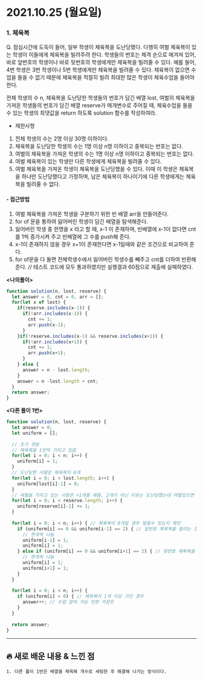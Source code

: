 # 2021.10.25 (월요일)
### **1. 체육복**

Q. 점심시간에 도둑이 들어, 일부 학생이 체육복을 도난당했다. 다행히 여벌 체육복이 있는 학생이 
이들에게 체육복을 빌려주려 한다. 학생들의 번호는 체격 순으로 매겨져 있어, 바로 앞번호의 학생이나 
바로 뒷번호의 학생에게만 체육복을 빌려줄 수 있다. 예를 들어, 4번 학생은 3번 학생이나 5번 
학생에게만 체육복을 빌려줄 수 있다. 체육복이 없으면 수업을 들을 수 없기 때문에 체육복을 적절히 
빌려 최대한 많은 학생이 체육수업을 들어야 한다.

전체 학생의 수 n, 체육복을 도난당한 학생들의 번호가 담긴 배열 lost, 여벌의 체육복을 가져온 학생들의 
번호가 담긴 배열 reserve가 매개변수로 주어질 때, 체육수업을 들을 수 있는 학생의 최댓값을 return 
하도록 solution 함수를 작성하여라.

- 제한사항
1. 전체 학생의 수는 2명 이상 30명 이하이다.
2. 체육복을 도난당한 학생의 수는 1명 이상 n명 이하이고 중복되는 번호는 없다.
3. 여벌의 체육복을 가져온 학생의 수는 1명 이상 n명 이하이고 중복되는 번호는 없다.
4. 여벌 체육복이 있는 학생만 다른 학생에게 체육복을 빌려줄 수 있다.
5. 여벌 체육복을 가져온 학생이 체육복을 도난당했을 수 있다. 이때 이 학생은 체육복을 하나만 
   도난당했다고 가정하며, 남은 체육복이 하나이기에 다른 학생에게는 체육복을 빌려줄 수 없다.

#### -  접근방법

1. 여벌 체육복을 가져온 학생을 구분하기 위한 빈 배열 arr을 만들어준다.
2. for of 문을 통하여 잃어버린 학생이 담긴 배열을 탐색해준다.
3. 잃어버린 학생 중 한명을 x 라고 할 때, x-1 이 존재하며, 빈배열에 x-1이 없다면
   cnt를 1씩 증가시켜 주고 빈배열에 그 수를 push해 준다.
4. x-1이 존재하지 않을 경우 x+1이 존재한다면 x-1일때와 같은 조건으로 비교하여 준다.
5. for of문을 다 돌면 전체학생수에서 잃어버린 학생수를 빼주고 cnt를 더하여 반환해준다.
   // 테스트 코드에 모두 통과하였지만 실행결과 60점으로 제출에 실패하였다.



**<나의풀이>**

```javascript
function solution(n, lost, reserve) {
  let answer = 0, cnt = 0, arr = [];
  for(let x of lost) { 
    if(reserve.includes(x-1)) { 
      if(!arr.includes(x-1)) {
        cnt += 1;
        arr.push(x-1);
      }
    }if(!reserve.includes(x-1) && reserve.includes(x+1)) {
      if(!arr.includes(x+1)) {
        cnt += 1;
        arr.push(x+1);
      }
    } else {
      answer = n - lost.length;
    }
    answer = n -lost.length + cnt;
  }
  return answer;
}
```

**<다른 풀이 1번>**
```javascript
function solution(n, lost, reserve) {
  let answer = 0;
  let uniform = [];
    
  // 초기 셋팅
  // 체육복을 1번씩 가지고 있음
  for(let i = 0; i < n; i++) {
    uniform[i] = 1;
  }
  // 도난당한 사람은 체육복이 0개
  for(let i = 0; i < lost.length; i++) {        
    uniform[lost[i]-1] = 0;
  }
  // 여벌을 가지고 있는 사람은 +1개를 해줌, 2개가 아닌 이유는 도난당했는데 여벌있으면 1개니까
  for(let i = 0; i < reserve.length; i++) {
    uniform[reserve[i]-1] += 1;
  }
    
  for(let i = 0; i < n; i++) { // 체육복이 0개일 경우 빌릴수 있는지 확인
    if (uniform[i] == 0 && uniform[i-1] == 2) { // 앞번호 체육복을 빌리는 경우
      // 한개씩 나눔
      uniform[i-1] = 1; 
      uniform[i] = 1;
    } else if (uniform[i] == 0 && uniform[i+1] == 2) { // 뒷번호 체육복을 빌리는 경우
      // 한개씩 나눔
      uniform[i] = 1;
      uniform[i+1] = 1;
    }
  }
    
  for(let i = 0; i < n; i++) {
    if (uniform[i] > 0) { // 체육복이 1개 이상 가진 경우
      answer++; // 수업 참여 가능 인원 카운트
    }
  }
    
  return answer;
}

```

---
##  **🔥 새로 배운 내용 & 느낀 점**

    1. 다른 풀이 1번은 배열을 체육복 개수로 세팅한 후 해결해 나가는 방식이다.